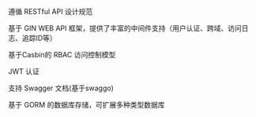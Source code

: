 遵循 RESTful API 设计规范

基于 GIN WEB API 框架，提供了丰富的中间件支持（用户认证、跨域、访问日志、追踪ID等）

基于Casbin的 RBAC 访问控制模型

JWT 认证

支持 Swagger 文档(基于swaggo)

基于 GORM 的数据库存储，可扩展多种类型数据库
